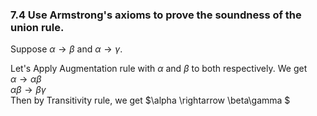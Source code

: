 ### 7.4 Use Armstrong's axioms to prove the soundness of the union rule. 

Suppose $\alpha \rightarrow \beta$ and $\alpha \rightarrow \gamma$.

Let's Apply Augmentation rule with $\alpha$ and $\beta$ to both respectively. We get<br>
$\alpha \rightarrow \alpha\beta$<br>
$\alpha\beta \rightarrow \beta\gamma$<br>
Then by Transitivity rule, we get  $\alpha \rightarrow \beta\gamma
$